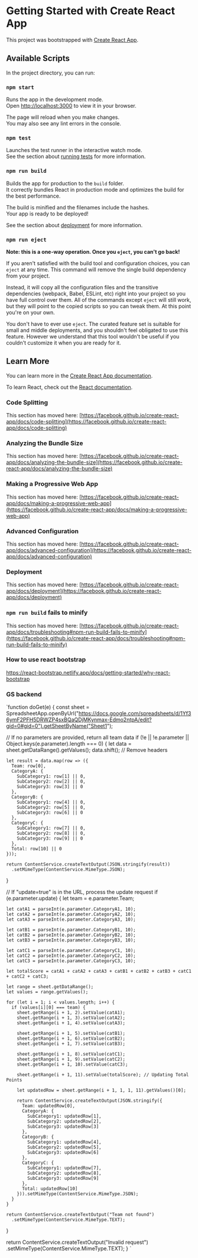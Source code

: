 # Getting Started with Create React App

This project was bootstrapped with [Create React App](https://github.com/facebook/create-react-app).

## Available Scripts

In the project directory, you can run:

### `npm start`

Runs the app in the development mode.\
Open [http://localhost:3000](http://localhost:3000) to view it in your browser.

The page will reload when you make changes.\
You may also see any lint errors in the console.

### `npm test`

Launches the test runner in the interactive watch mode.\
See the section about [running tests](https://facebook.github.io/create-react-app/docs/running-tests) for more information.

### `npm run build`

Builds the app for production to the `build` folder.\
It correctly bundles React in production mode and optimizes the build for the best performance.

The build is minified and the filenames include the hashes.\
Your app is ready to be deployed!

See the section about [deployment](https://facebook.github.io/create-react-app/docs/deployment) for more information.

### `npm run eject`

**Note: this is a one-way operation. Once you `eject`, you can't go back!**

If you aren't satisfied with the build tool and configuration choices, you can `eject` at any time. This command will remove the single build dependency from your project.

Instead, it will copy all the configuration files and the transitive dependencies (webpack, Babel, ESLint, etc) right into your project so you have full control over them. All of the commands except `eject` will still work, but they will point to the copied scripts so you can tweak them. At this point you're on your own.

You don't have to ever use `eject`. The curated feature set is suitable for small and middle deployments, and you shouldn't feel obligated to use this feature. However we understand that this tool wouldn't be useful if you couldn't customize it when you are ready for it.

## Learn More

You can learn more in the [Create React App documentation](https://facebook.github.io/create-react-app/docs/getting-started).

To learn React, check out the [React documentation](https://reactjs.org/).

### Code Splitting

This section has moved here: [https://facebook.github.io/create-react-app/docs/code-splitting](https://facebook.github.io/create-react-app/docs/code-splitting)

### Analyzing the Bundle Size

This section has moved here: [https://facebook.github.io/create-react-app/docs/analyzing-the-bundle-size](https://facebook.github.io/create-react-app/docs/analyzing-the-bundle-size)

### Making a Progressive Web App

This section has moved here: [https://facebook.github.io/create-react-app/docs/making-a-progressive-web-app](https://facebook.github.io/create-react-app/docs/making-a-progressive-web-app)

### Advanced Configuration

This section has moved here: [https://facebook.github.io/create-react-app/docs/advanced-configuration](https://facebook.github.io/create-react-app/docs/advanced-configuration)

### Deployment

This section has moved here: [https://facebook.github.io/create-react-app/docs/deployment](https://facebook.github.io/create-react-app/docs/deployment)

### `npm run build` fails to minify

This section has moved here: [https://facebook.github.io/create-react-app/docs/troubleshooting#npm-run-build-fails-to-minify](https://facebook.github.io/create-react-app/docs/troubleshooting#npm-run-build-fails-to-minify)

### How to use react bootstrap
https://react-bootstrap.netlify.app/docs/getting-started/why-react-bootstrap

### GS backend
 `function doGet(e) {
  const sheet = SpreadsheetApp.openByUrl("https://docs.google.com/spreadsheets/d/1Yf36ymF2PFH5DRWZP4sxBQaQDjMKynmax-Edmo2ntpA/edit?gid=0#gid=0").getSheetByName("Sheet1");

  // If no parameters are provided, return all team data
  if (!e || !e.parameter || Object.keys(e.parameter).length === 0) {
    let data = sheet.getDataRange().getValues();
    data.shift(); // Remove headers

    let result = data.map(row => ({
      Team: row[0],
      CategoryA: {
        SubCategory1: row[1] || 0,
        SubCategory2: row[2] || 0,
        SubCategory3: row[3] || 0
      },
      CategoryB: {
        SubCategory1: row[4] || 0,
        SubCategory2: row[5] || 0,
        SubCategory3: row[6] || 0
      },
      CategoryC: {
        SubCategory1: row[7] || 0,
        SubCategory2: row[8] || 0,
        SubCategory3: row[9] || 0
      },
      Total: row[10] || 0
    }));

    return ContentService.createTextOutput(JSON.stringify(result))
      .setMimeType(ContentService.MimeType.JSON);
  }

  // If "update=true" is in the URL, process the update request
  if (e.parameter.update) {
    let team = e.parameter.Team;

    let catA1 = parseInt(e.parameter.CategoryA1, 10);
    let catA2 = parseInt(e.parameter.CategoryA2, 10);
    let catA3 = parseInt(e.parameter.CategoryA3, 10);

    let catB1 = parseInt(e.parameter.CategoryB1, 10);
    let catB2 = parseInt(e.parameter.CategoryB2, 10);
    let catB3 = parseInt(e.parameter.CategoryB3, 10);

    let catC1 = parseInt(e.parameter.CategoryC1, 10);
    let catC2 = parseInt(e.parameter.CategoryC2, 10);
    let catC3 = parseInt(e.parameter.CategoryC3, 10);

    let totalScore = catA1 + catA2 + catA3 + catB1 + catB2 + catB3 + catC1 + catC2 + catC3;

    let range = sheet.getDataRange();
    let values = range.getValues();

    for (let i = 1; i < values.length; i++) {
      if (values[i][0] === team) {
        sheet.getRange(i + 1, 2).setValue(catA1);
        sheet.getRange(i + 1, 3).setValue(catA2);
        sheet.getRange(i + 1, 4).setValue(catA3);

        sheet.getRange(i + 1, 5).setValue(catB1);
        sheet.getRange(i + 1, 6).setValue(catB2);
        sheet.getRange(i + 1, 7).setValue(catB3);

        sheet.getRange(i + 1, 8).setValue(catC1);
        sheet.getRange(i + 1, 9).setValue(catC2);
        sheet.getRange(i + 1, 10).setValue(catC3);

        sheet.getRange(i + 1, 11).setValue(totalScore); // Updating Total Points

        let updatedRow = sheet.getRange(i + 1, 1, 1, 11).getValues()[0];

        return ContentService.createTextOutput(JSON.stringify({
          Team: updatedRow[0],
          CategoryA: {
            SubCategory1: updatedRow[1],
            SubCategory2: updatedRow[2],
            SubCategory3: updatedRow[3]
          },
          CategoryB: {
            SubCategory1: updatedRow[4],
            SubCategory2: updatedRow[5],
            SubCategory3: updatedRow[6]
          },
          CategoryC: {
            SubCategory1: updatedRow[7],
            SubCategory2: updatedRow[8],
            SubCategory3: updatedRow[9]
          },
          Total: updatedRow[10]
        })).setMimeType(ContentService.MimeType.JSON);
      }
    }

    return ContentService.createTextOutput("Team not found")
      .setMimeType(ContentService.MimeType.TEXT);
  }

  return ContentService.createTextOutput("Invalid request")
    .setMimeType(ContentService.MimeType.TEXT);
}
`
